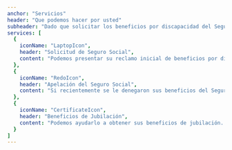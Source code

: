 ```yaml
---
anchor: "Servicios"
header: "Que podemos hacer por usted"
subheader: "Dado que solicitar los beneficios por discapacidad del Seguro Social puede ser un proceso difícil, un abogado o defensor de discapacidades puede aumentar sus posibilidades de recibir beneficios al ayudarlo a completar de manera precisa y favorable el papeleo complejo, garantizar que se cumplan todos los plazos y brindarle representación en un escuchando."
services: [
  {
    iconName: "LaptopIcon",
    header: "Solicitud de Seguro Social",
    content: "Podemos presentar su reclamo inicial de beneficios por discapacidad por usted. Tenga en cuenta que se niegan más del 60% de las reclamaciones iniciales. Contratar a un abogado de discapacidad mejora sus posibilidades de ganar su reclamo por discapacidad del Seguro Social, ya sea que ya haya solicitado y se le haya negado o que aún no haya presentado su solicitud de discapacidad inicial."
  },
  {
    iconName: "RedoIcon",
    header: "Apelación del Seguro Social",
    content: "Si recientemente se le denegaron sus beneficios del Seguro Social o la Seguridad de Ingreso Suplementario (SSI), podemos solicitar una apelación. Podemos solicitar una apelación en línea para una reconsideración, una audiencia por parte de un juez de derecho administrativo o una revisión por parte del Consejo de Apelaciones."
  },
  {
    iconName: "CertificateIcon",
    header: "Beneficios de Jubilación",
    content: "Podemos ayudarlo a obtener sus beneficios de jubilación. La jubilación requiere mucha planificación y consideración. Además de las finanzas, debe pensar en cuándo y dónde se jubilará. Le explicaremos todo lo que debe saber antes de jubilarse y comenzaremos el proceso por usted."
  }
]
---
```

